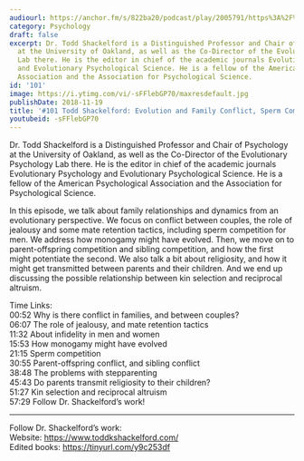 ```yaml
---
audiourl: https://anchor.fm/s/822ba20/podcast/play/2005791/https%3A%2F%2Fd3ctxlq1ktw2nl.cloudfront.net%2Fproduction%2F2018-11-30%2F7708082-48000-2-ee4e1484c995e.mp3
category: Psychology
draft: false
excerpt: Dr. Todd Shackelford is a Distinguished Professor and Chair of Psychology
  at the University of Oakland, as well as the Co-Director of the Evolutionary Psychology
  Lab there. He is the editor in chief of the academic journals Evolutionary Psychology
  and Evolutionary Psychological Science. He is a fellow of the American Psychological
  Association and the Association for Psychological Science.
id: '101'
image: https://i.ytimg.com/vi/-sFFlebGP70/maxresdefault.jpg
publishDate: 2018-11-19
title: '#101 Todd Shackelford: Evolution and Family Conflict, Sperm Competition, Stepparenting'
youtubeid: -sFFlebGP70
---
```

<div class="timelinks">

Dr. Todd Shackelford is a Distinguished Professor and Chair of Psychology at the University of Oakland, as well as the Co-Director of the Evolutionary Psychology Lab there. He is the editor in chief of the academic journals Evolutionary Psychology and Evolutionary Psychological Science. He is a fellow of the American Psychological Association and the Association for Psychological Science.

In this episode, we talk about family relationships and dynamics from an evolutionary perspective. We focus on conflict between couples, the role of jealousy and some mate retention tactics, including sperm competition for men. We address how monogamy might have evolved. Then, we move on to parent-offspring competition and sibling competition, and how the first might potentiate the second. We also talk a bit about religiosity, and how it might get transmitted between parents and their children. And we end up discussing the possible relationship between kin selection and reciprocal altruism.

Time Links:  
<time>00:52</time> Why is there conflict in families, and between couples?  
<time>06:07</time> The role of jealousy, and mate retention tactics                      
<time>11:32</time> About infidelity in men and women         
<time>15:53</time> How monogamy might have evolved        
<time>21:15</time> Sperm competition           
<time>30:55</time> Parent-offspring conflict, and sibling conflict      
<time>38:48</time> The problems with stepparenting    
<time>45:43</time> Do parents transmit religiosity to their children?    
<time>51:27</time> Kin selection and reciprocal altruism   
<time>57:29</time> Follow Dr. Shackelford’s work!

---

Follow Dr. Shackelford’s work:  
Website: https://www.toddkshackelford.com/  
Edited books: https://tinyurl.com/y9c253df
</div>

